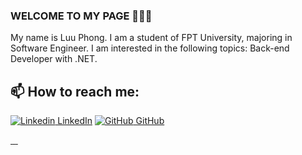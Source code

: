 ### WELCOME TO MY PAGE 👋👋👋
My name is Luu Phong. I am a student of FPT University, majoring in Software Engineer. I am interested in the following topics: Back-end Developer with .NET. <br>
## 📫 How to reach me: 

[![Linkedin](https://i.stack.imgur.com/gVE0j.png) LinkedIn]([https://www.linkedin.com/in/vietnguyen-tum/](https://www.linkedin.com/in/phongluuu/)) [![GitHub](https://i.stack.imgur.com/tskMh.png) GitHub](https://github.com/phonggluu/) 

<a href="https://github.com/PhonggLuu/BirdFarmShop">
  <!-- Change the `github-readme-stats.anuraghazra1.vercel.app` to `github-readme-stats.vercel.app`  -->
  <img align="center" src="" />
</a>    
<a href="https://github.com/PhonggLuu/RunningRace">
  <!-- Change the `github-readme-stats.anuraghazra1.vercel.app` to `github-readme-stats.vercel.app`  -->
  <img align="center" src="" />
</a>

<a href="https://github.com/PhonggLuu/FlowerReview">
  <!-- Change the `github-readme-stats.anuraghazra1.vercel.app` to `github-readme-stats.vercel.app`  -->
  <img align="center" src="" />
</a>    
<a href="https://github.com/PhonggLuu/BadmintonCourtBooking">
  <!-- Change the `github-readme-stats.anuraghazra1.vercel.app` to `github-readme-stats.vercel.app`  -->
  <img align="center" src="" />
</a>
